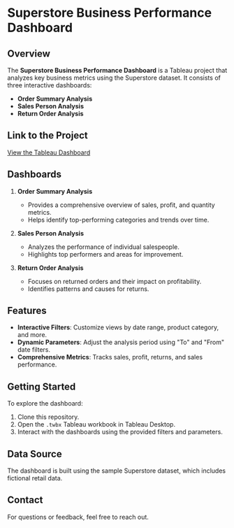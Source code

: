 # Superstore Business Performance Dashboard

## Overview
The **Superstore Business Performance Dashboard** is a Tableau project that analyzes key business metrics using the Superstore dataset. It consists of three interactive dashboards:
- **Order Summary Analysis**
- **Sales Person Analysis**
- **Return Order Analysis**

## Link to the Project
[View the Tableau Dashboard](https://public.tableau.com/app/profile/preemal.dsouza3738/viz/SuperStoreTableauProject_17231179217970/Story1?publish=yes)

## Dashboards

1. **Order Summary Analysis**
   - Provides a comprehensive overview of sales, profit, and quantity metrics.
   - Helps identify top-performing categories and trends over time.

2. **Sales Person Analysis**
   - Analyzes the performance of individual salespeople.
   - Highlights top performers and areas for improvement.

3. **Return Order Analysis**
   - Focuses on returned orders and their impact on profitability.
   - Identifies patterns and causes for returns.

## Features
- **Interactive Filters**: Customize views by date range, product category, and more.
- **Dynamic Parameters**: Adjust the analysis period using "To" and "From" date filters.
- **Comprehensive Metrics**: Tracks sales, profit, returns, and sales performance.

## Getting Started
To explore the dashboard:
1. Clone this repository.
2. Open the `.twbx` Tableau workbook in Tableau Desktop.
3. Interact with the dashboards using the provided filters and parameters.

## Data Source
The dashboard is built using the sample Superstore dataset, which includes fictional retail data.

## Contact
For questions or feedback, feel free to reach out.
